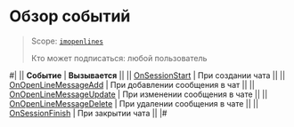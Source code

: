 # Обзор событий

> Scope: [`imopenlines`](../../../scopes/permissions.md) 
>
> Кто может подписаться: любой пользователь

#|
|| **Событие** | **Вызывается** ||
|| [OnSessionStart](./on-session-start.md) | При создании чата ||
|| [OnOpenLineMessageAdd](./on-open-line-message-add.md) | При добавлении сообщения в чат ||
|| [OnOpenLineMessageUpdate](./on-open-line-message-update.md) | При изменении сообщения в чате ||
|| [OnOpenLineMessageDelete](./on-open-line-message-delete.md) | При удалении сообщения в чате ||
|| [OnSessionFinish](./on-session-finish.md) | При закрытии чата ||
|#
